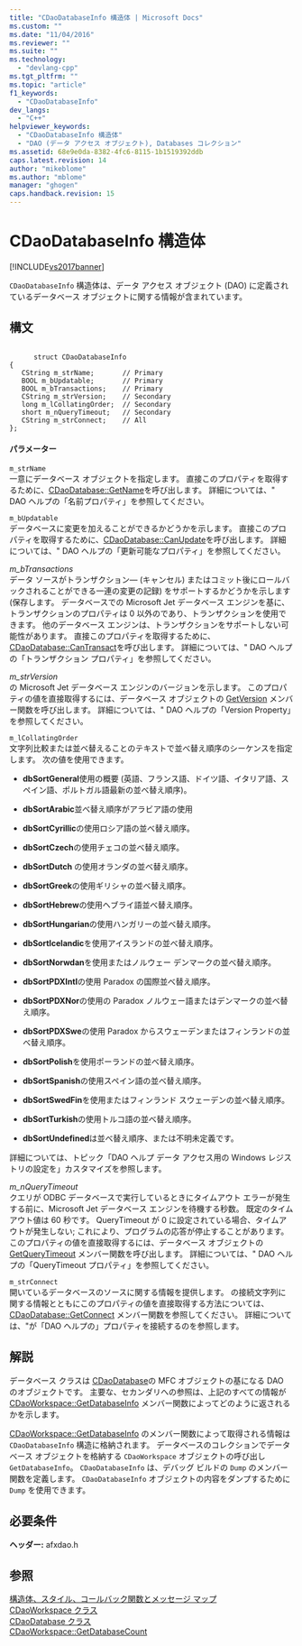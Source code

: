 ```yaml
---
title: "CDaoDatabaseInfo 構造体 | Microsoft Docs"
ms.custom: ""
ms.date: "11/04/2016"
ms.reviewer: ""
ms.suite: ""
ms.technology: 
  - "devlang-cpp"
ms.tgt_pltfrm: ""
ms.topic: "article"
f1_keywords: 
  - "CDaoDatabaseInfo"
dev_langs: 
  - "C++"
helpviewer_keywords: 
  - "CDaoDatabaseInfo 構造体"
  - "DAO (データ アクセス オブジェクト), Databases コレクション"
ms.assetid: 68e9e0da-8382-4fc6-8115-1b1519392ddb
caps.latest.revision: 14
author: "mikeblome"
ms.author: "mblome"
manager: "ghogen"
caps.handback.revision: 15
---
```

# CDaoDatabaseInfo 構造体
[!INCLUDE[vs2017banner](../../assembler/inline/includes/vs2017banner.md)]

`CDaoDatabaseInfo` 構造体は、データ アクセス オブジェクト \(DAO\) に定義されているデータベース オブジェクトに関する情報が含まれています。  
  
## 構文  
  
```  
  
      struct CDaoDatabaseInfo  
{  
   CString m_strName;       // Primary  
   BOOL m_bUpdatable;       // Primary  
   BOOL m_bTransactions;    // Primary  
   CString m_strVersion;    // Secondary  
   long m_lCollatingOrder;  // Secondary  
   short m_nQueryTimeout;   // Secondary  
   CString m_strConnect;    // All  
};  
```  
  
#### パラメーター  
 `m_strName`  
 一意にデータベース オブジェクトを指定します。  直接このプロパティを取得するために、[CDaoDatabase::GetName](../Topic/CDaoDatabase::GetName.md)を呼び出します。  詳細については、" DAO ヘルプの「名前プロパティ」を参照してください。  
  
 `m_bUpdatable`  
 データベースに変更を加えることができるかどうかを示します。  直接このプロパティを取得するために、[CDaoDatabase::CanUpdate](../Topic/CDaoDatabase::CanUpdate.md)を呼び出します。  詳細については、" DAO ヘルプの「更新可能なプロパティ」を参照してください。  
  
 *m\_bTransactions*  
 データ ソースがトランザクション— \(キャンセル\) またはコミット後にロールバックされることができる一連の変更の記録\) をサポートするかどうかを示します \(保存します。  データベースでの Microsoft Jet データベース エンジンを基に、トランザクションのプロパティは 0 以外のであり、トランザクションを使用できます。  他のデータベース エンジンは、トランザクションをサポートしない可能性があります。  直接このプロパティを取得するために、[CDaoDatabase::CanTransact](../Topic/CDaoDatabase::CanTransact.md)を呼び出します。  詳細については、" DAO ヘルプの「トランザクション プロパティ」を参照してください。  
  
 *m\_strVersion*  
 の Microsoft Jet データベース エンジンのバージョンを示します。  このプロパティの値を直接取得するには、データベース オブジェクトの [GetVersion](../Topic/CDaoDatabase::GetVersion.md) メンバー関数を呼び出します。  詳細については、" DAO ヘルプの「Version Property」を参照してください。  
  
 `m_lCollatingOrder`  
 文字列比較または並べ替えることのテキストで並べ替え順序のシーケンスを指定します。  次の値を使用できます。  
  
-   **dbSortGeneral**使用の概要 \(英語、フランス語、ドイツ語、イタリア語、スペイン語、ポルトガル語最新の並べ替え順序\)。  
  
-   **dbSortArabic**並べ替え順序がアラビア語の使用  
  
-   **dbSortCyrillic**の使用ロシア語の並べ替え順序。  
  
-   **dbSortCzech**の使用チェコの並べ替え順序。  
  
-   **dbSortDutch** の使用オランダの並べ替え順序。  
  
-   **dbSortGreek**の使用ギリシャの並べ替え順序。  
  
-   **dbSortHebrew**の使用ヘブライ語並べ替え順序。  
  
-   **dbSortHungarian**の使用ハンガリーの並べ替え順序。  
  
-   **dbSortIcelandic**を使用アイスランドの並べ替え順序。  
  
-   **dbSortNorwdan**を使用またはノルウェー デンマークの並べ替え順序。  
  
-   **dbSortPDXIntl**の使用 Paradox の国際並べ替え順序。  
  
-   **dbSortPDXNor**の使用の Paradox ノルウェー語またはデンマークの並べ替え順序。  
  
-   **dbSortPDXSwe**の使用 Paradox からスウェーデンまたはフィンランドの並べ替え順序。  
  
-   **dbSortPolish**を使用ポーランドの並べ替え順序。  
  
-   **dbSortSpanish**の使用スペイン語の並べ替え順序。  
  
-   **dbSortSwedFin**を使用またはフィンランド スウェーデンの並べ替え順序。  
  
-   **dbSortTurkish**の使用トルコ語の並べ替え順序。  
  
-   **dbSortUndefined**は並べ替え順序、または不明未定義です。  
  
 詳細については、トピック「DAO ヘルプ データ アクセス用の Windows レジストリの設定を」カスタマイズを参照します。  
  
 *m\_nQueryTimeout*  
 クエリが ODBC データベースで実行しているときにタイムアウト エラーが発生する前に、Microsoft Jet データベース エンジンを待機する秒数。  既定のタイムアウト値は 60 秒です。  QueryTimeout が 0 に設定されている場合、タイムアウトが発生しない; これにより、プログラムの応答が停止することがあります。  このプロパティの値を直接取得するには、データベース オブジェクトの [GetQueryTimeout](../Topic/CDaoDatabase::GetQueryTimeout.md) メンバー関数を呼び出します。  詳細については、" DAO ヘルプの「QueryTimeout プロパティ」を参照してください。  
  
 `m_strConnect`  
 開いているデータベースのソースに関する情報を提供します。  の接続文字列に関する情報とともにこのプロパティの値を直接取得する方法については、[CDaoDatabase::GetConnect](../Topic/CDaoDatabase::GetConnect.md) メンバー関数を参照してください。  詳細については、"が「DAO ヘルプの」プロパティを接続するのを参照します。  
  
## 解説  
 データベース クラスは [CDaoDatabase](../../mfc/reference/cdaodatabase-class.md)の MFC オブジェクトの基になる DAO のオブジェクトです。  主要な、セカンダリへの参照は、上記のすべての情報が [CDaoWorkspace::GetDatabaseInfo](../Topic/CDaoWorkspace::GetDatabaseInfo.md) メンバー関数によってどのように返されるかを示します。  
  
 [CDaoWorkspace::GetDatabaseInfo](../Topic/CDaoWorkspace::GetDatabaseInfo.md) のメンバー関数によって取得される情報は `CDaoDatabaseInfo` 構造に格納されます。  データベースのコレクションでデータベース オブジェクトを格納する `CDaoWorkspace` オブジェクトの呼び出し `GetDatabaseInfo`。  `CDaoDatabaseInfo` は、デバッグ ビルドの `Dump` のメンバー関数を定義します。  `CDaoDatabaseInfo` オブジェクトの内容をダンプするために `Dump` を使用できます。  
  
## 必要条件  
 **ヘッダー:** afxdao.h  
  
## 参照  
 [構造体、スタイル、コールバック関数とメッセージ マップ](../../mfc/reference/structures-styles-callbacks-and-message-maps.md)   
 [CDaoWorkspace クラス](../../mfc/reference/cdaoworkspace-class.md)   
 [CDaoDatabase クラス](../../mfc/reference/cdaodatabase-class.md)   
 [CDaoWorkspace::GetDatabaseCount](../Topic/CDaoWorkspace::GetDatabaseCount.md)